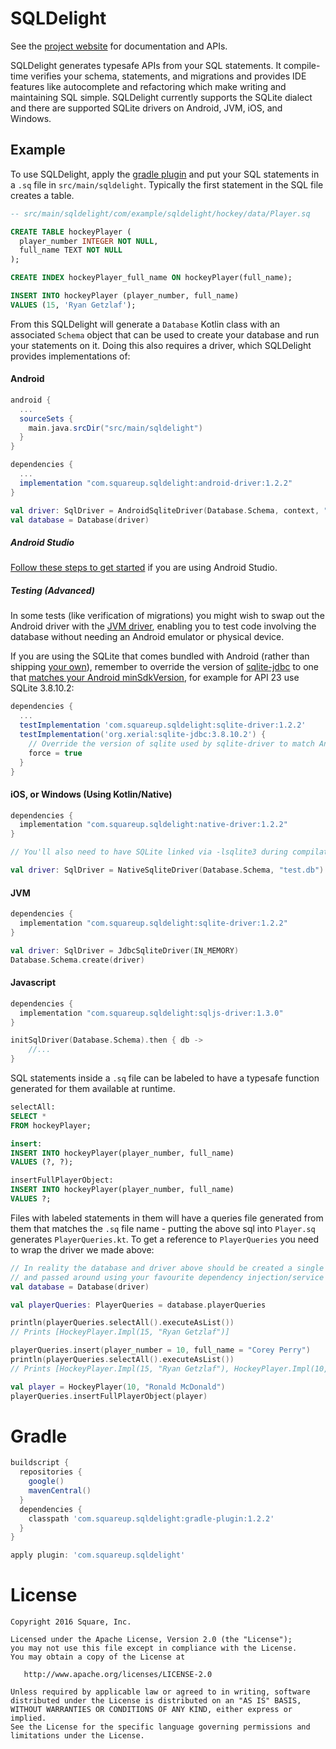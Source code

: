 SQLDelight
==========
See the [project website](https://cashapp.github.io/sqldelight/) for documentation and APIs.

SQLDelight generates typesafe APIs from your SQL statements. It compile-time verifies your schema, statements, and migrations and provides IDE features like autocomplete and refactoring which make writing and maintaining SQL simple. SQLDelight currently supports the SQLite dialect and there are supported SQLite drivers on Android, JVM, iOS, and Windows.

Example
-------

To use SQLDelight, apply the [gradle plugin](https://github.com/square/sqldelight#gradle) and put your SQL statements in a `.sq` file in `src/main/sqldelight`.  Typically the first statement in the SQL file creates a table.

```sql
-- src/main/sqldelight/com/example/sqldelight/hockey/data/Player.sq

CREATE TABLE hockeyPlayer (
  player_number INTEGER NOT NULL,
  full_name TEXT NOT NULL
);

CREATE INDEX hockeyPlayer_full_name ON hockeyPlayer(full_name);

INSERT INTO hockeyPlayer (player_number, full_name)
VALUES (15, 'Ryan Getzlaf');
```

From this SQLDelight will generate a `Database` Kotlin class with an associated `Schema` object that can be used to create your database and run your statements on it. Doing this also requires a driver, which SQLDelight provides implementations of:

#### Android
```groovy
android {
  ...
  sourceSets {
    main.java.srcDir("src/main/sqldelight")
  }
}

dependencies {
  ...
  implementation "com.squareup.sqldelight:android-driver:1.2.2"
}
```
```kotlin
val driver: SqlDriver = AndroidSqliteDriver(Database.Schema, context, "test.db")
val database = Database(driver)
```

##### Android Studio

[Follow these steps to get started](docs/android_studio_getting_started.md) if you are using Android Studio.

##### Testing (Advanced)

In some tests (like verification of migrations) you might wish to swap out the Android driver with the [JVM driver](https://github.com/square/sqldelight#JVM), enabling you to test code involving the database without needing an Android emulator or physical device. 

If you are using the SQLite that comes bundled with Android (rather than shipping [your own](https://github.com/requery/sqlite-android/)), remember to override the version of [sqlite-jdbc](https://github.com/xerial/sqlite-jdbc) to one that [matches your Android minSdkVersion](https://stackoverflow.com/questions/2421189/version-of-sqlite-used-in-android#4377116), for example for API 23 use SQLite 3.8.10.2:

```groovy
dependencies {
  ...
  testImplementation 'com.squareup.sqldelight:sqlite-driver:1.2.2'
  testImplementation('org.xerial:sqlite-jdbc:3.8.10.2') {
    // Override the version of sqlite used by sqlite-driver to match Android API 23
    force = true
  }
}
```

#### iOS, or Windows (Using Kotlin/Native)
```groovy
dependencies {
  implementation "com.squareup.sqldelight:native-driver:1.2.2"
}

// You'll also need to have SQLite linked via -lsqlite3 during compilation.
```
```kotlin
val driver: SqlDriver = NativeSqliteDriver(Database.Schema, "test.db")
```

#### JVM
```groovy
dependencies {
  implementation "com.squareup.sqldelight:sqlite-driver:1.2.2"
}
```
```kotlin
val driver: SqlDriver = JdbcSqliteDriver(IN_MEMORY)
Database.Schema.create(driver)
```

#### Javascript
```groovy
dependencies {
  implementation "com.squareup.sqldelight:sqljs-driver:1.3.0"
}
```
```kotlin
initSqlDriver(Database.Schema).then { db ->
    //...
}
```

SQL statements inside a `.sq` file can be labeled to have a typesafe function generated for them available at runtime.

```sql
selectAll:
SELECT *
FROM hockeyPlayer;

insert:
INSERT INTO hockeyPlayer(player_number, full_name)
VALUES (?, ?);

insertFullPlayerObject:
INSERT INTO hockeyPlayer(player_number, full_name)
VALUES ?;
```

Files with labeled statements in them will have a queries file generated from them that matches the `.sq` file name - putting the above sql into `Player.sq` generates `PlayerQueries.kt`. To get a reference to `PlayerQueries` you need to wrap the driver we made above:

```kotlin
// In reality the database and driver above should be created a single time
// and passed around using your favourite dependency injection/service locator/singleton pattern.
val database = Database(driver)

val playerQueries: PlayerQueries = database.playerQueries

println(playerQueries.selectAll().executeAsList())
// Prints [HockeyPlayer.Impl(15, "Ryan Getzlaf")]

playerQueries.insert(player_number = 10, full_name = "Corey Perry")
println(playerQueries.selectAll().executeAsList())
// Prints [HockeyPlayer.Impl(15, "Ryan Getzlaf"), HockeyPlayer.Impl(10, "Corey Perry")]

val player = HockeyPlayer(10, "Ronald McDonald")
playerQueries.insertFullPlayerObject(player)
```

# Gradle

```groovy
buildscript {
  repositories {
    google()
    mavenCentral()
  }
  dependencies {
    classpath 'com.squareup.sqldelight:gradle-plugin:1.2.2'
  }
}

apply plugin: 'com.squareup.sqldelight'
```

License
=======

    Copyright 2016 Square, Inc.

    Licensed under the Apache License, Version 2.0 (the "License");
    you may not use this file except in compliance with the License.
    You may obtain a copy of the License at

       http://www.apache.org/licenses/LICENSE-2.0

    Unless required by applicable law or agreed to in writing, software
    distributed under the License is distributed on an "AS IS" BASIS,
    WITHOUT WARRANTIES OR CONDITIONS OF ANY KIND, either express or implied.
    See the License for the specific language governing permissions and
    limitations under the License.
